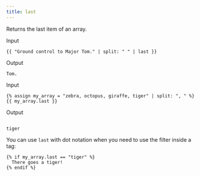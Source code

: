 ```yaml
---
title: last
---
```


Returns the last item of an array.

Input
```liquid
{{ "Ground control to Major Tom." | split: " " | last }}
```

Output
```text
Tom.
```

Input
```liquid
{% assign my_array = "zebra, octopus, giraffe, tiger" | split: ", " %}
{{ my_array.last }}
```

Output
```text

tiger
```

You can use `last` with dot notation when you need to use the filter inside a tag:

```liquid
{% if my_array.last == "tiger" %}
  There goes a tiger!
{% endif %}
```
